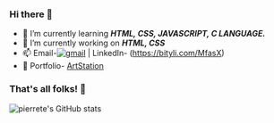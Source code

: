 ### Hi there 👋

- 🌱 I’m currently learning <i><b>HTML, CSS, JAVASCRIPT, C LANGUAGE.</b></i>
- 🔭 I’m currently working on <i><b>HTML, CSS</b> </i>
- 📫 Email-[![gmail](https://img.shields.io/badge/Gmail-D14836?style=for-the-badge&logo=gmail&logoColor=white)](pamrod100@gmail.com) | LinkedIn- (https://bityli.com/MfasX)
- 🎨 Portfolio- [ArtStation](https://www.artstation.com/pamrod)
### That's all folks! 👋

![pierrete's GitHub stats](https://github-readme-stats.vercel.app/api?username=pierrete&show_icons=true&theme=nightowl)




<!-- [![Top Langs](https://github-readme-stats.vercel.app/api/top-langs/?username=pierrete&layout=compact)](https://github.com/pierrete/github-readme-stats)
 -->






<!--
//STATUS ![pierrete's GitHub stats](https://github-readme-stats.vercel.app/api?username=pierrete&show_icons=true&theme=radical)(https://github.com/pierrete/github-readme-stats)
//LINGUAGENS [![Top Langs](https://github-readme-stats.vercel.app/api/top-langs/?username=anuraghazra&layout=compact)](https://github.com/anuraghazra/github-readme-stats)

**pierrete/pierrete** is a ✨ _special_ ✨ repository because its `README.md` (this file) appears on your GitHub profile.
//1400x425 banner do github Vou usar 1400x222
//pexels imagens royalty free
Here are some ideas to get you started:

- 🔭 I’m currently working on ...
- 🌱 I’m currently learning ...
- 👯 I’m looking to collaborate on ...
- 🤔 I’m looking for help with ...
- 💬 Ask me about ...
- 📫 How to reach me: ...
- 😄 Pronouns: ...
- ⚡ Fun fact: ...
-->


<!--
**pierrete/pierrete** is a ✨ _special_ ✨ repository because its `README.md` (this file) appears on your GitHub profile.

Here are some ideas to get you started:

- 🔭 I’m currently working on ...
- 🌱 I’m currently learning ...
- 👯 I’m looking to collaborate on ...
- 🤔 I’m looking for help with ...
- 💬 Ask me about ...
- 📫 How to reach me: ...
- 😄 Pronouns: ...
- ⚡ Fun fact: ...
-->
